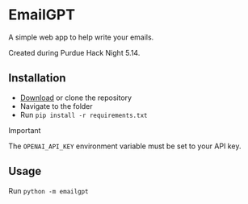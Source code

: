 # EmailGPT
A simple web app to help write your emails.

Created during Purdue Hack Night 5.14.

## Installation
- [Download](https://github.com/Kaya-Kaya/HackNight5.14/archive/refs/heads/main.zip) or clone the repository
- Navigate to the folder
- Run ```pip install -r requirements.txt```

> [!IMPORTANT]
> The ```OPENAI_API_KEY``` environment variable must be set to your API key.

## Usage
Run ```python -m emailgpt```
